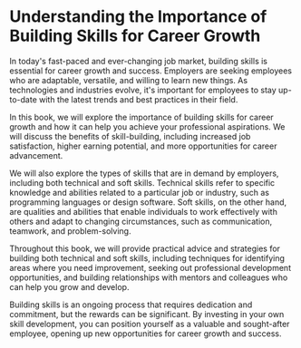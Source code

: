 Understanding the Importance of Building Skills for Career Growth
==========================================================================================

In today's fast-paced and ever-changing job market, building skills is essential for career growth and success. Employers are seeking employees who are adaptable, versatile, and willing to learn new things. As technologies and industries evolve, it's important for employees to stay up-to-date with the latest trends and best practices in their field.

In this book, we will explore the importance of building skills for career growth and how it can help you achieve your professional aspirations. We will discuss the benefits of skill-building, including increased job satisfaction, higher earning potential, and more opportunities for career advancement.

We will also explore the types of skills that are in demand by employers, including both technical and soft skills. Technical skills refer to specific knowledge and abilities related to a particular job or industry, such as programming languages or design software. Soft skills, on the other hand, are qualities and abilities that enable individuals to work effectively with others and adapt to changing circumstances, such as communication, teamwork, and problem-solving.

Throughout this book, we will provide practical advice and strategies for building both technical and soft skills, including techniques for identifying areas where you need improvement, seeking out professional development opportunities, and building relationships with mentors and colleagues who can help you grow and develop.

Building skills is an ongoing process that requires dedication and commitment, but the rewards can be significant. By investing in your own skill development, you can position yourself as a valuable and sought-after employee, opening up new opportunities for career growth and success.
